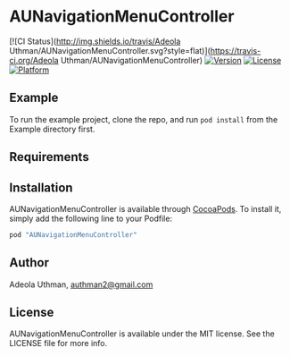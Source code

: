 # AUNavigationMenuController

[![CI Status](http://img.shields.io/travis/Adeola Uthman/AUNavigationMenuController.svg?style=flat)](https://travis-ci.org/Adeola Uthman/AUNavigationMenuController)
[![Version](https://img.shields.io/cocoapods/v/AUNavigationMenuController.svg?style=flat)](http://cocoapods.org/pods/AUNavigationMenuController)
[![License](https://img.shields.io/cocoapods/l/AUNavigationMenuController.svg?style=flat)](http://cocoapods.org/pods/AUNavigationMenuController)
[![Platform](https://img.shields.io/cocoapods/p/AUNavigationMenuController.svg?style=flat)](http://cocoapods.org/pods/AUNavigationMenuController)

## Example

To run the example project, clone the repo, and run `pod install` from the Example directory first.

## Requirements

## Installation

AUNavigationMenuController is available through [CocoaPods](http://cocoapods.org). To install
it, simply add the following line to your Podfile:

```ruby
pod "AUNavigationMenuController"
```

## Author

Adeola Uthman, authman2@gmail.com

## License

AUNavigationMenuController is available under the MIT license. See the LICENSE file for more info.
